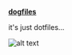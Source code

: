 <ins>**dogfiles**</ins>

it's just dotfiles...

![alt text](https://i.pinimg.com/236x/6b/ab/2e/6bab2e7f4865b98c49ecc212c08a9959--hilarious-memes-so-funny.jpg)
